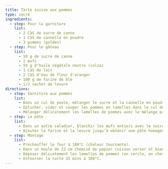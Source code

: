 ```yaml
---
title: Tarte suisse aux pommes
type: sucré
ingredients:
  - step: Pour la garniture
    list:
      - 2 CàS de sucre de canne
      - 1 CàS de cannelle en poudre
      - 3 pommes (golden)
  - step: Pour le gâteau  
    list:
      - 50 g de sucre de canne
      - 2 œufs
      - 55 g d'huile végétale neutre (colza)
      - 1 CàS de lait
      - 2 CàS d'eau de fleur d'oranger
      - 100 g de farine de blé
      - 1/2 sachet de levure
directions:
  - step: Garniture aux pommes
    list:
      - Dans un cul de poule, mélanger le sucre et la cannelle en poudre. Réserver.
      - Eplucher, vider et couper les pommes en lamelles dans le cul de poule.
      - Mélanger délicatement les lamelles de pommes avec le mélange précédent.
  - step: La pâte
    list:
      - Dans un autre saladier, blanchir les œufs entiers avec le sucre puis l'huile, le lait et l'eau de fleur d'oranger.
      - Ajouter la farine et la levure jusqu’à obtenir une pâte homogène.
  - step: Montage
    list:
      - Préchauffer le four à 180°C (chaleur tournante).
      - Dans un moule de 22 cm chemisé de papier cuisson verser et bien répartir la pâte.
      - Déposer délicatement les lamelles de pommes (en cercle, en chevauchessement et perpendiculairement face au centre du moule).
      - Enfourner la tarte 35 mins à 180°C.
---
```

